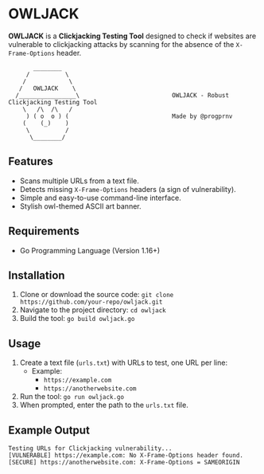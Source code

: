 # OWLJACK

**OWLJACK** is a **Clickjacking Testing Tool** designed to check if websites are vulnerable to clickjacking attacks by scanning for the absence of the `X-Frame-Options` header.
```
       ________        
     /          \      
    /            \     
   /   OWLJACK    \                                
  /________________\                          OWLJACK - Robust Clickjacking Testing Tool         
    \   /\  /\   /     
     ) ( o  o ) (                             Made by @progprnv
    (    (_)    )      
     \          /       
      \________/
```
 


## Features
- Scans multiple URLs from a text file.
- Detects missing `X-Frame-Options` headers (a sign of vulnerability).
- Simple and easy-to-use command-line interface.
- Stylish owl-themed ASCII art banner.

## Requirements
- Go Programming Language (Version 1.16+)

## Installation
1. Clone or download the source code: `git clone https://github.com/your-repo/owljack.git`
2. Navigate to the project directory: `cd owljack`
3. Build the tool: `go build owljack.go`

## Usage
1. Create a text file (`urls.txt`) with URLs to test, one URL per line:
   - Example:
     - `https://example.com`
     - `https://anotherwebsite.com`
2. Run the tool: `go run owljack.go`
3. When prompted, enter the path to the `urls.txt` file.

## Example Output
`Testing URLs for Clickjacking vulnerability...`  
`[VULNERABLE] https://example.com: No X-Frame-Options header found.`  
`[SECURE] https://anotherwebsite.com: X-Frame-Options = SAMEORIGIN`

